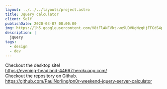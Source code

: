 ```yaml
---
layout: ../../../layouts/project.astro
title: Jquery calculator
client: Self
publishDate: 2020-03-07 00:00:00
img: https://lh5.googleusercontent.com/V8tFlANFVkt-we9UDVUgNzqHjFFGdS4p8tKD-ErSuWEFDflDlW0Yza357W7ezEBDC78=w2400
description: |
  jquery
tags:
  - design
  - dev
---
```

Checkout the desktop site!  
https://evening-headland-44667.herokuapp.com/  
Checkout the repository on Github.  
https://github.com/PaulNorling/pn0r-weekend-jquery-server-calculator